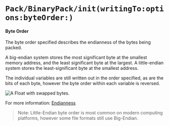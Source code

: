 # ``Pack/BinaryPack/init(writingTo:options:byteOrder:)``

#### Byte Order

The byte order specified describes the endianness of the bytes being packed.

A big-endian system stores the most significant byte at the smallest memory
address, and the least significant byte at the largest. A little-endian
system stores the least-significant byte at the smallest address.

The individual variables are still written out in the order specified, as are
the bits of each byte, however the byte order within each variable is reversed.

![A Float with swapped bytes.](bitShifting.png)

For more information: [Endianness](https://en.wikipedia.org/wiki/Endianness)

> Note: Little-Endian byte order is most common on modern computing platforms,
however some file formats still use Big-Endian.

